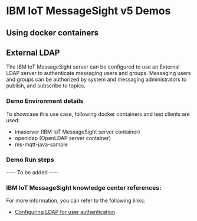 # IBM IoT MessageSight v5 Demos
## Using docker containers

## External LDAP

The IBM IoT MessageSight server can be configured to use an External LDAP server to authenticate messaging users and groups. Messaging users and groups can be authorized by system and messaging administrators to publish, and subscribe to topics.

### Demo Environment details

To showcase this use case, following docker containers and test clients are used:

- imaserver (IBM IoT MessageSight server container)
- openldap  (OpenLDAP server container)
- ms-mqtt-java-sample


### Demo Run steps

---- To be added ----


### IBM IoT MessageSight knowledge center references:

For more information, you can refer to the following links:

- [Configuring LDAP for user authentication](https://www.ibm.com/support/knowledgecenter/SSWMAJ_5.0.0/com.ibm.ism.doc/Administering/ad00370_.html)


